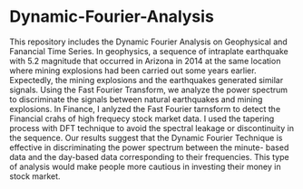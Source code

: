 # Dynamic-Fourier-Analysis
This repository includes the Dynamic Fourier Analysis on Geophysical and Fanancial Time Series. In geophysics, a sequence of intraplate
earthquake with 5.2 magnitude that occurred in Arizona in 2014 at the same location where mining explosions had been carried out some years earlier. 
Expectedly, the mining explosions and the earthquakes generated similar signals. Using the Fast Fourier Transform, we analyze the 
power spectrum to discriminate the signals between natural earthquakes and mining explosions.
In Finance, I anlyzed the Fast Fourier tarnsform to detect the Financial crahs of high frequecy stock market data.
I used the tapering process with DFT technique to avoid the spectral leakage or discontinuity in the sequence. 
Our results suggest that the Dynamic Fourier Technique is effective in discriminating the power spectrum between the minute- based 
data and the day-based data corresponding to their frequencies. This type of analysis would make people more cautious in investing 
their money in stock market.
